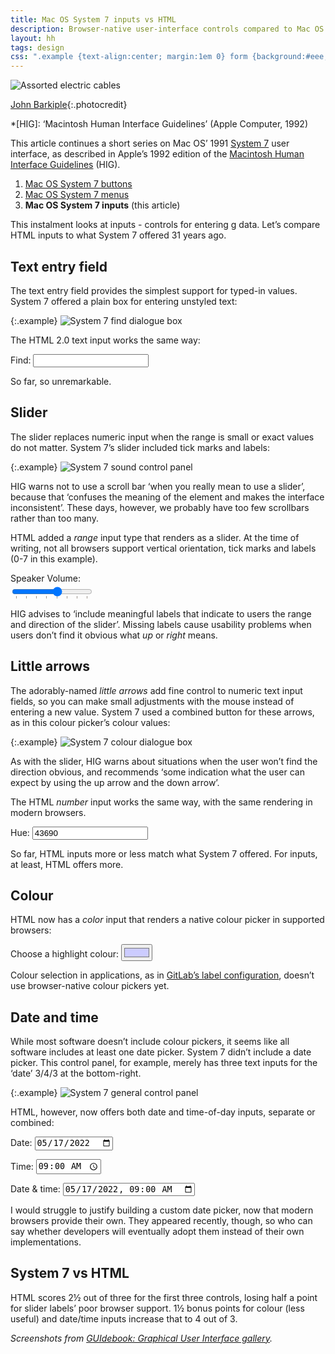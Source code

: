```yaml
---
title: Mac OS System 7 inputs vs HTML
description: Browser-native user-interface controls compared to Mac OS 31 years ago
layout: hh
tags: design
css: ".example {text-align:center; margin:1em 0} form {background:#eee;padding:1em;margin:1em 2em; width:32em} #volume{margin-top:0.5em}"
---
```


![Assorted electric cables](cables.jpg)

[John Barkiple](https://unsplash.com/photos/l090uFWoPaI){:.photocredit}

*[HIG]: ‘Macintosh Human Interface Guidelines’ (Apple Computer, 1992)

This article continues a short series on Mac OS’ 1991 
[System 7](https://en.wikipedia.org/wiki/System_7)
user interface, as described in Apple’s 1992 edition of the
[Macintosh Human Interface Guidelines](https://dl.acm.org/doi/book/10.5555/573097) (HIG).

1. [Mac OS System 7 buttons](system-7-buttons)
2. [Mac OS System 7 menus](system-7-menus)
3. **Mac OS System 7 inputs** (this article)

This instalment looks at inputs - controls for entering g data.
Let’s compare HTML inputs to what System 7 offered 31 years ago.

## Text entry field

The text entry field provides the simplest support for typed-in values.
System 7 offered a plain box for entering unstyled text:

{:.example}
![System 7 find dialogue box](system-7/dialogue-box-find.webp)

The HTML 2.0 text input works the same way:

<form>
<label for=find>Find:</label>
<input id=find>
</form>

So far, so unremarkable.

## Slider

The slider replaces numeric input when the range is small or exact values do not matter.
System 7’s slider included tick marks and labels:

{:.example}
![System 7 sound control panel](system-7/control-panel-sound.webp)

HIG warns not to use a scroll bar ‘when you really mean to use a slider’,
because that ‘confuses the meaning of the element and makes the interface inconsistent’.
These days, however, we probably have too few scrollbars rather than too many.

HTML added a _range_ input type that renders as a slider.
At the time of writing, not all browsers support vertical orientation, tick marks and labels (0-7 in this example).

<form>
<label for=volume>Speaker Volume:</label>
<br><input id=volume type=range min=0 max=7 list=tickmarks>
<datalist id=tickmarks>
<option value=0>0</option>
<option value=1>1</option>
<option value=2>2</option>
<option value=3>3</option>
<option value=4>4</option>
<option value=5>5</option>
<option value=6>6</option>
<option value=7>7</option>
</datalist>
</form>

HIG advises to ‘include meaningful labels that indicate to users the range and direction of the slider’.
Missing labels cause usability problems when users don’t find it obvious what _up_ or _right_ means.

## Little arrows

The adorably-named _little arrows_ add fine control to numeric text input fields, so you can make small adjustments with the mouse instead of entering a new value.
System 7 used a combined button for these arrows, as in this colour picker’s colour values:

{:.example}
![System 7 colour dialogue box](system-7/dialogue-box-colour.webp)

As with the slider, HIG warns about situations when the user won’t find the direction obvious, 
and recommends ‘some indication what the user can expect by using the up arrow and the down arrow’.

The HTML _number_ input works the same way, with the same rendering in modern browsers.

<form>
<label for=hue>Hue:</label>
<input id=hue type=number value=43690>
</form>

So far, HTML inputs more or less match what System 7 offered.
For inputs, at least, HTML offers more.

## Colour

HTML now has a _color_ input that renders a native colour picker in supported browsers:

<form>
<label for=highlight>Choose a highlight colour:</label>
<input id=highlight type=color value="#ccccff">
</form>

Colour selection in applications, as in
[GitLab’s label configuration](https://about.gitlab.com/releases/2014/08/22/gitlab-7-dot-2-released-with-better-labels/), doesn’t use browser-native colour pickers yet.

## Date and time

While most software doesn’t include colour pickers, it seems like all software includes at least one date picker.
System 7 didn’t include a date picker.
This control panel, for example, merely has three text inputs for the ‘date’ 3/4/3 at the bottom-right.

{:.example}
![System 7 general control panel](system-7/control-panel-general.webp)

HTML, however, now offers both date and time-of-day inputs, separate or combined:

<form>
<p><label for=date>Date:</label> <input id=date type=date value="2022-05-17"></p>
<p><label for=time>Time:</label> <input id=time type=time value="09:00"></p>
<p><label for=datetime>Date &amp; time:</label> <input id=datetime type="datetime-local" value="2022-05-17T09:00"></p>
</form>

I would struggle to justify building a custom date picker, now that modern browsers provide their own.
They appeared recently, though, so who can say whether developers will eventually adopt them instead of their own implementations.

## System 7 vs HTML

HTML scores 2½ out of three for the first three controls, losing half a point for slider labels’ poor browser support.
1½ bonus points for colour (less useful) and date/time inputs increase that to 4 out of 3.

_Screenshots from
[GUIdebook: Graphical User Interface gallery](https://guidebookgallery.org/screenshots/macos70)._
